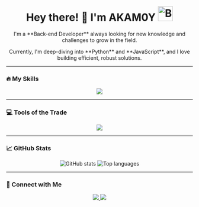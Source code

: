 
# <div align="center"> Hey there! 👋 I'm AKAM0Y <img src="https://i.imgur.com/8QzXkPq.gif" alt="Bouncing basketball" width="40"/> </div>

<div align="center">
  <p>I'm a **Back-end Developer** always looking for new knowledge and challenges to grow in the field.</p>
  <p>Currently, I'm deep-diving into **Python** and **JavaScript**, and I love building efficient, robust solutions.</p>
</div>

---

### 🔥 My Skills

<div align="center">
  <img src="https://skillicons.dev/icons?i=python,js,css" />
</div>

---

### 💻 Tools of the Trade

<div align="center">
  <img src="https://skillicons.dev/icons?i=vscode,pycharm" />
</div>

---

### 📈 GitHub Stats

<div align="center">
  <img src="https://github-readme-stats.vercel.app/api?username=Akam0y&show_icons=true&theme=dark" alt="GitHub stats" />
  <img src="https://github-readme-stats.vercel.app/api/top-langs/?username=Akam0y&layout=compact&theme=dark" alt="Top languages" />
</div>

---

### 🤝 Connect with Me

<div align="center">
  <a href="https://github.com/Akam0y">
    <img src="https://skillicons.dev/icons?i=github" />
  </a>
  <a href="https://www.instagram.com/sxc_joao">
    <img src="https://skillicons.dev/icons?i=instagram" />
  </a>
</div>
